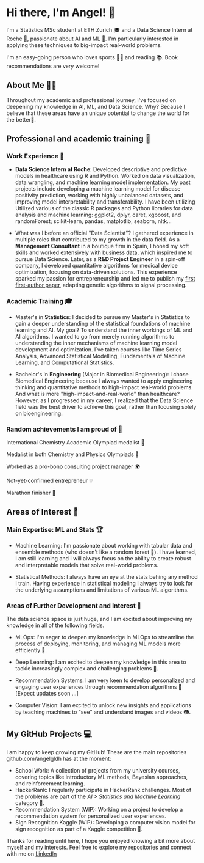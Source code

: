 # Hi there, I'm Angel! 👋
I'm a Statistics MSc student at ETH Zurich 🎓 and a Data Science Intern at Roche 💼, passionate about AI and ML 🤖. I'm particularly interested in applying these techniques to big-impact real-world problems. 

I'm an easy-going person who loves sports 🏃‍♂️ and reading 📚. Book recommendations are very welcome!

## About Me 🙋‍♂️
Throughout my academic and professional journey, I've focused on deepening my knowledge in AI, ML, and Data Science. Why? Because I believe that these areas have an unique potential to change the world for the better🌱.

## Professional and academic training 🚀
### Work Experience 💼
- **Data Science Intern at Roche**: 
Developed descriptive and predictive models in healthcare using R and Python. Worked on data visualization, data wrangling, and machine learning model implementation. 
My past projects include developing a machine learning model for disease positivity prediction, working with highly unbalanced datasets, and improving model interpretability and transferability. 
I have been utilizing Utilized various of the classic R packages and Python libraries for data analysis and machine learning: ggplot2, dplyr, caret, xgboost, and randomForest; scikit-learn, pandas, matplotlib, seaborn, nltk...

- What was I before an official "Data Scientist"?
I gathered experience in multiple roles that contributed to my growth in the data field. As a **Management Consultant** in a boutique firm in Spain, I honed my soft skills and worked extensively with business data, which inspired me to pursue Data Science. Later, as a **R&D Project Engineer** in a spin-off company, I developed quantitative algorithms for medical device optimization, focusing on data-driven solutions. This experience sparked my passion for entrepreneurship and led me to publish my [first first-author paper](https://opg.optica.org/ao/viewmedia.cfm?uri=ao-61-27-8091), adapting genetic algorithms to signal processing.

### Academic Training 🎓
- Master's in **Statistics**: I decided to pursue my Master's in Statistics to gain a deeper understanding of the statistical foundations of machine learning and AI. My goal? To understand the inner workings of ML and AI algorithms. I wanted to go from merely running algorithms to understanding the inner mechanisms of machine learning model development and optimization. I´ve taken courses like Time Series Analysis, Advanced Statistical Modelling, Fundamentals of Machine Learning, and Computational Statistics.

- Bachelor's in **Engineering** (Major in Biomedical Engineering): I chose Biomedical Engineering because I always wanted to apply engineering thinking and quantitative methods to high-impact real-world problems. And what is more "high-impact-and-real-world" than healthcare? However, as I progressed in my career, I realized that the Data Science field was the best driver to achieve this goal, rather than focusing solely on bioengineering.


### Random achievements I am proud of 🌟

International Chemistry Academic Olympiad medalist 🥇

Medalist in both Chemistry and Physics Olympiads 🏅

Worked as a pro-bono consulting project manager 🌍

Not-yet-confirmed entrepreneur 💡

Marathon finisher 🏃‍


## Areas of Interest 🎯
### Main Expertise: ML and Stats 🏆
- Machine Learning: I'm passionate about working with tabular data and ensemble methods (who doesn't like a random forest 🌲). I have learned, I am still learning and I will always focus on the ability to create robust and interpretable models that solve real-world problems.

- Statistical Methods: I always have an eye at the stats behing any method I train. Having experience in statistical modeling I always try to look for the underlying assumptions and limitations of various ML algorithms. 

### Areas of Further Development and Interest 🚀
The data science space is just huge, and I am excited about improving my knowledge in all of the following fields.

- MLOps: I'm eager to deepen my knowledge in MLOps to streamline the process of deploying, monitoring, and managing ML models more efficiently 🔄.

- Deep Learning: I am excited to deepen my knowledge in this area to tackle increasingly complex and challenging problems 🧠.

- Recommendation Systems: I am very keen to develop personalized and engaging user experiences through recommendation algorithms 🎯 [Expect updates soon ...]

- Computer Vision: I am excited to unlock new insights and applications by teaching machines to "see" and understand images and videos 📷.

## My GitHub Projects 💻
I am happy to keep growing my GitHub! These are the main repositories github.com/angelgldh has at the moment:

- School Work: A collection of projects from my university courses, covering topics like introductory ML methods, Bayesian approaches, and reinforcement learning.
- HackerRank: I regularly participate in HackerRank challenges. Most of the problems are part of the *AI > Statistics and Machine Learning* category 🧩.
- Recommendation System (WIP): Working on a project to develop a recommendation system for personalized user experiences.
- Sign Recognition Kaggle (WIP): Developing a computer vision model for sign recognition as part of a Kaggle competition 🚦.

Thanks for reading until here, I hope you enjoyed knowing a bit more about myself and my interests. Feel free to explore my repositories and connect with me on [LinkedIn](https://www.linkedin.com/in/angel-garcia-lopez-de-haro/)


<!--
**angelgldh/angelgldh** is a ✨ _special_ ✨ repository because its `README.md` (this file) appears on your GitHub profile.

Here are some ideas to get you started:

- 🔭 I’m currently working on ...
- 🌱 I’m currently learning ...
- 👯 I’m looking to collaborate on ...
- 🤔 I’m looking for help with ...
- 💬 Ask me about ...
- 📫 How to reach me: ...
- 😄 Pronouns: ...
- ⚡ Fun fact: ...
-->
